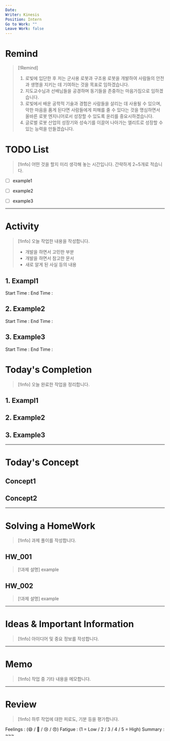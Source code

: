 ```yaml
---
Date: 
Writer: Kinesis
Position: Intern
Go to Work: ""
Leave Work: false
---
```

# Remind
> [!Remind]
> 1. 로빛에 입단한 후 저는 군사용 로봇과 구조용 로봇을 개발하여 사람들의 안전과 생명을
지키는 데 기여하는 것을 목표로 임하겠습니다.
> 2. 지도교수님과 선배님들을 공경하며 동기들을 존중하는 마음가짐으로 임하겠습니다.
>  3. 로빛에서 배운 공학적 기술과 경험은 사람들을 살리는 데 사용될 수 있으며, 악한 마음을 품게 된다면 사람들에게 피해를 줄 수 있다는 것을 명심하면서 올바른 로봇 엔지니어로서 성장할 수 있도록 윤리를 중요시하겠습니다.
> 4. 글로벌 로봇 산업의 성장기와 성숙기를 이끌어 나아가는 엘리트로 성장할 수 있는 능력을
만들겠습니다.


# TODO List
> [!Info]
> 어떤 것을 할지 미리 생각해 놓는 시간입니다. 간략하게 2~5개로 적습니다.

- [ ] example1
- [ ] example2
- [ ] example3



---
# Activity
> [!Info]
> 오늘 작업한 내용을 작성합니다.
> - 개발을 하면서 고민한 부분
> - 개발을 하면서 참고한 문서
> - 새로 알게 된 사실 등의 내용
## 1. Exampl1
Start Time : 
End Time : 


## 2. Example2
Start Time : 
End Time : 

## 3. Example3
Start Time : 
End Time : 

# Today's Completion
> [!Info]
> 오늘 완료한 작업을 정리합니다.
## 1. Exampl1

## 2. Example2

## 3. Example3

---

# Today's Concept
## Concept1

## Concept2


---
# Solving a HomeWork
> [!Info]
> 과제 풀이를 작성합니다.

## HW_001
> [!과제 설명]
> example


## HW_002
> [!과제 설명]
> example



---
# Ideas & Important Information
> [!Info]
> 아이디어 및 중요 정보를 작성합니다.


---

# Memo
> [!Info]
> 작업 중 기타 내용을 메모합니다.


---
# Review
> [!Info]
> 하루 작업에 대한 피로도, 기분 등을 평가합니다.

Feelings : (😄 / 🙂 / 😢 / 😠)
Fatigue : (1 = Low / 2 / 3 / 4 / 5 = High) 
Summary : ~~~